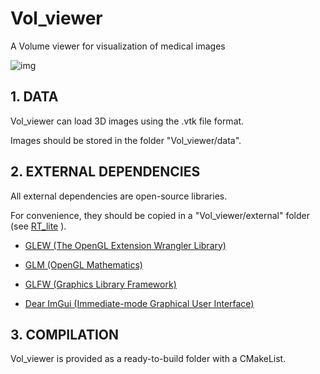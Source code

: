 # Vol_viewer

A Volume viewer for visualization of medical images

![img](https://github.com/ludoBcg/RT_lite/assets/84736834/5690108a-716c-47d0-bc93-c3d2b532444c)


## 1. DATA

Vol_viewer can load 3D images using the .vtk file format.

Images should be stored in the folder "Vol_viewer/data".


## 2. EXTERNAL DEPENDENCIES

All external dependencies are open-source libraries.

For convenience, they should be copied in a "Vol_viewer/external" folder (see [RT_lite](https://github.com/ludoBcg/RT_lite) ).


* [GLEW (The OpenGL Extension Wrangler Library)](http://glew.sourceforge.net/)
  
* [GLM (OpenGL Mathematics)](https://github.com/g-truc/glm)

* [GLFW (Graphics Library Framework)](https://www.glfw.org/)

* [Dear ImGui (Immediate-mode Graphical User Interface)](https://github.com/ocornut/imgui)


## 3. COMPILATION


Vol_viewer is provided as a ready-to-build folder with a CMakeList. 
